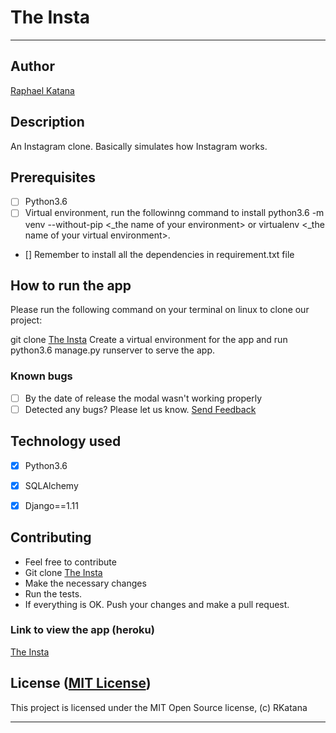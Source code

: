 # The Insta

------------------------------------------------------------------------

## Author

[Raphael Katana](https://github.com/RKatana)

## Description

An Instagram clone. Basically simulates how Instagram works.

## Prerequisites

+ [ ] Python3.6
+ [ ] Virtual environment, run the followinng command to install python3.6 -m venv --without-pip <_the name of your environment> or virtualenv <_the name of your virtual environment>.
+ [] Remember to install all the dependencies in requirement.txt file

## How to run the app

Please run the following command on your terminal on linux to clone our project:

git clone [The Insta](https://github.com/RKatana/instagram.git)
Create a virtual environment for the app and run python3.6 manage.py runserver to serve the app.


### Known bugs

+ [ ] By the date of release the modal wasn't working properly
+ [ ] Detected any bugs? Please let us know. [Send Feedback](roduor41@gmail.com)

## Technology used

+ [X] Python3.6
+ [x] SQLAlchemy
+ [x] Django==1.11


## Contributing

+ Feel free to contribute
+ Git clone [The Insta](https://github.com/RKatana/instagram.git)
+ Make the necessary changes
+ Run the tests.
+ If everything is OK. Push your changes and make a pull request.

### Link to view the app (heroku)

[The Insta](https://katana-insta.herokuapp.com/)


## License ([MIT License](http://choosealicense.com/licenses/mit/))

This project is licensed under the MIT Open Source license, (c) RKatana

------------------------------------------------------------------------
